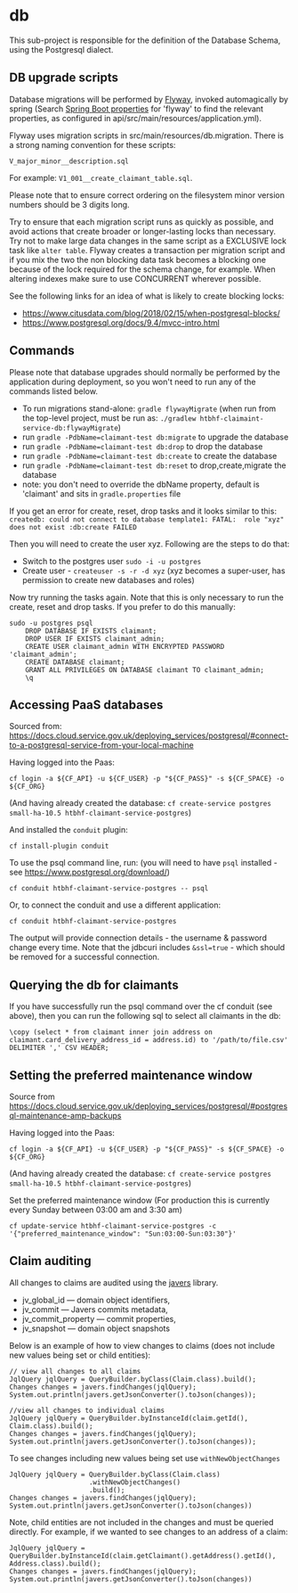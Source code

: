 db
=============

This sub-project is responsible for the definition of the Database Schema, using the Postgresql dialect.


DB upgrade scripts
-------------

Database migrations will be performed by [Flyway](https://flywaydb.org/documentation/), invoked automagically by spring
(Search [Spring Boot properties](https://docs.spring.io/spring-boot/docs/current/reference/html/common-application-properties.html)
for 'flyway' to find the relevant properties, as configured in api/src/main/resources/application.yml).

Flyway uses migration scripts in src/main/resources/db.migration.
There is a strong naming convention for these scripts:
```
V_major_minor__description.sql
```
For example: `V1_001__create_claimant_table.sql`.

Please note that to ensure correct ordering on the filesystem minor version numbers should be 3 digits long.

Try to ensure that each migration script runs as quickly as possible, and avoid actions that create broader or longer-lasting locks than necessary.
Try not to make large data changes in the same script as a EXCLUSIVE lock task like `alter table`.
Flyway creates a transaction per migration script and if you mix the two the non blocking data task becomes a blocking one because of the lock required for the schema change, for example.
When altering indexes make sure to use CONCURRENT wherever possible.

See the following links for an idea of what is likely to create blocking locks:
- https://www.citusdata.com/blog/2018/02/15/when-postgresql-blocks/
- https://www.postgresql.org/docs/9.4/mvcc-intro.html


Commands
-------------

Please note that database upgrades should normally be performed by the application during deployment, so you won't need to run any of the commands listed below.

- To run migrations stand-alone: `gradle flywayMigrate` (when run from the top-level project, must be run as: `./gradlew htbhf-claimaint-service-db:flywayMigrate`)
- run `gradle -PdbName=claimant-test db:migrate` to upgrade the database
- run `gradle -PdbName=claimant-test db:drop` to drop the database
- run `gradle -PdbName=claimant-test db:create` to create the database
- run `gradle -PdbName=claimant-test db:reset` to drop,create,migrate the database
- note: you don't need to override the dbName property, default is 'claimant' and sits in `gradle.properties` file

If you get an error for create, reset, drop tasks and it looks similar to this:
 `createdb: could not connect to database template1: FATAL:  role "xyz" does not exist
  :db:create FAILED`

Then you will need to create the user xyz. Following are the steps to do that:   

- Switch to the postgres user `sudo -i -u postgres`
- Create user - `createuser -s -r -d xyz` (xyz becomes a super-user, has permission to create new databases and roles)

Now try running the tasks again. Note that this is only necessary to run the create, reset and drop tasks. 
If you prefer to do this manually:
```
sudo -u postgres psql
    DROP DATABASE IF EXISTS claimant;
    DROP USER IF EXISTS claimant_admin;
    CREATE USER claimant_admin WITH ENCRYPTED PASSWORD 'claimant_admin';
    CREATE DATABASE claimant;
    GRANT ALL PRIVILEGES ON DATABASE claimant TO claimant_admin;
    \q
```

Accessing PaaS databases
-------------
Sourced from: https://docs.cloud.service.gov.uk/deploying_services/postgresql/#connect-to-a-postgresql-service-from-your-local-machine

Having logged into the Paas:
```
cf login -a ${CF_API} -u ${CF_USER} -p "${CF_PASS}" -s ${CF_SPACE} -o ${CF_ORG}
```
(And having already created the database: `cf create-service postgres small-ha-10.5 htbhf-claimant-service-postgres`)

And installed the `conduit` plugin:
```
cf install-plugin conduit
```
To use the psql command line, run: (you will need to have `psql` installed - see https://www.postgresql.org/download/)
```
cf conduit htbhf-claimant-service-postgres -- psql
```
Or, to connect the conduit and use a different application:
```
cf conduit htbhf-claimant-service-postgres
```
The output will provide connection details - the username & password change every time.
Note that the jdbcuri includes `&ssl=true` - which should be removed for a successful connection.

Querying the db for claimants
-------------
If you have successfully run the psql command over the cf conduit (see above), then you can run the following sql to select all claimants in the db:
```
\copy (select * from claimant inner join address on claimant.card_delivery_address_id = address.id) to '/path/to/file.csv' DELIMITER ',' CSV HEADER;
```

Setting the preferred maintenance window
------------
Source from https://docs.cloud.service.gov.uk/deploying_services/postgresql/#postgresql-maintenance-amp-backups

Having logged into the Paas:
```
cf login -a ${CF_API} -u ${CF_USER} -p "${CF_PASS}" -s ${CF_SPACE} -o ${CF_ORG}
```
(And having already created the database: `cf create-service postgres small-ha-10.5 htbhf-claimant-service-postgres`)

Set the preferred maintenance window (For production this is currently every Sunday between 03:00 am and 3:30 am)
```
cf update-service htbhf-claimant-service-postgres -c '{"preferred_maintenance_window": "Sun:03:00-Sun:03:30"}'
```

Claim auditing
-----------
All changes to claims are audited using the [javers](https://javers.org/) library. 

* jv_global_id — domain object identifiers,
* jv_commit — Javers commits metadata,
* jv_commit_property — commit properties,
* jv_snapshot — domain object snapshots

Below is an example of how to view changes to claims (does not include new values being set or child entities):
```
// view all changes to all claims
JqlQuery jqlQuery = QueryBuilder.byClass(Claim.class).build();
Changes changes = javers.findChanges(jqlQuery);
System.out.println(javers.getJsonConverter().toJson(changes));

//view all changes to individual claims
JqlQuery jqlQuery = QueryBuilder.byInstanceId(claim.getId(), Claim.class).build();
Changes changes = javers.findChanges(jqlQuery);
System.out.println(javers.getJsonConverter().toJson(changes));
```

To see changes including new values being set use `withNewObjectChanges`
```
JqlQuery jqlQuery = QueryBuilder.byClass(Claim.class)
                    .withNewObjectChanges()
                    .build();
Changes changes = javers.findChanges(jqlQuery);
System.out.println(javers.getJsonConverter().toJson(changes))
```

Note, child entities are not included in the changes and must be queried directly. For example, if we wanted to see changes to an address of a claim:
```
JqlQuery jqlQuery = QueryBuilder.byInstanceId(claim.getClaimant().getAddress().getId(), Address.class).build();
Changes changes = javers.findChanges(jqlQuery);
System.out.println(javers.getJsonConverter().toJson(changes))
```
